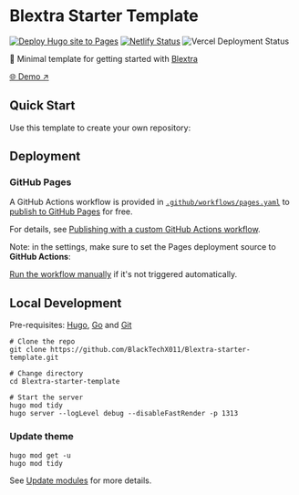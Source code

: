 # Blextra Starter Template

[![Deploy Hugo site to Pages](https://github.com/BlackTechX011/Blextra-starter-template/actions/workflows/pages.yaml/badge.svg)](https://github.com/BlackTechX011/Blextra-starter-template/actions/workflows/pages.yaml)
[![Netlify Status](https://api.netlify.com/api/v1/badges/6e83fd88-5ffe-4808-9689-c0f3b100bfe3/deploy-status)](https://app.netlify.com/sites/Blextra-starter-template/deploys)
![Vercel Deployment Status](https://img.shields.io/github/deployments/BlackTechX011/Blextra-starter-template/production?logo=vercel&logoColor=white&label=vercel&labelColor=black&link=https%3A%2F%2FBlextra-starter-template.vercel.app%2F)


🐣 Minimal template for getting started with [Blextra](https://github.com/BlackTechX011/Blextra)


[🌐 Demo ↗](https://imfing.github.io/Blextra-starter-template/)

## Quick Start

Use this template to create your own repository:


## Deployment

### GitHub Pages

A GitHub Actions workflow is provided in [`.github/workflows/pages.yaml`](./.github/workflows/pages.yaml) to [publish to GitHub Pages](https://github.blog/changelog/2022-07-27-github-pages-custom-github-actions-workflows-beta/) for free. 

For details, see [Publishing with a custom GitHub Actions workflow](https://docs.github.com/en/pages/getting-started-with-github-pages/configuring-a-publishing-source-for-your-github-pages-site#publishing-with-a-custom-github-actions-workflow).

Note: in the settings, make sure to set the Pages deployment source to **GitHub Actions**:



[Run the workflow manually](https://docs.github.com/en/actions/using-workflows/manually-running-a-workflow) if it's not triggered automatically.


## Local Development

Pre-requisites: [Hugo](https://gohugo.io/getting-started/installing/), [Go](https://golang.org/doc/install) and [Git](https://git-scm.com)

```shell
# Clone the repo
git clone https://github.com/BlackTechX011/Blextra-starter-template.git

# Change directory
cd Blextra-starter-template

# Start the server
hugo mod tidy
hugo server --logLevel debug --disableFastRender -p 1313
```

### Update theme

```shell
hugo mod get -u
hugo mod tidy
```

See [Update modules](https://gohugo.io/hugo-modules/use-modules/#update-modules) for more details.

